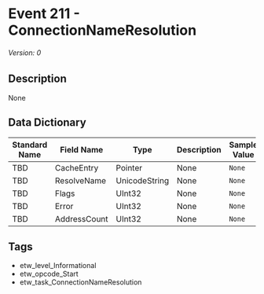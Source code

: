 # Event 211 - ConnectionNameResolution
###### Version: 0

## Description
None

## Data Dictionary
|Standard Name|Field Name|Type|Description|Sample Value|
|---|---|---|---|---|
|TBD|CacheEntry|Pointer|None|`None`|
|TBD|ResolveName|UnicodeString|None|`None`|
|TBD|Flags|UInt32|None|`None`|
|TBD|Error|UInt32|None|`None`|
|TBD|AddressCount|UInt32|None|`None`|

## Tags
* etw_level_Informational
* etw_opcode_Start
* etw_task_ConnectionNameResolution